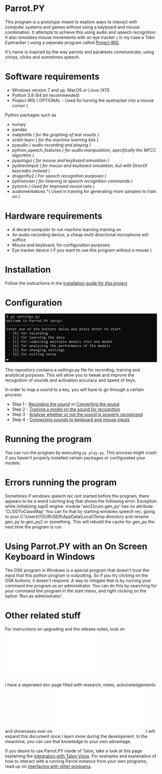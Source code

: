# Parrot.PY
This program is a prototype meant to explore ways to interact with computer systems and games without using a keyboard and mouse combination. It attempts to achieve this using audio and speech recognition. It also simulates mouse movements with an eye tracker ( in my case a Tobii Eyetracker ) using a seperate program called [Project IRIS](http://iris.xcessity.at/).

It's name is inspired by the way parrots and parakeets communicate, using chirps, clicks and sometimes speech. 

# Software requirements
* Windows version 7 and up, MacOS or Linux (X11)
* Python 3.8 (64 bit recommended)
* Project IRIS ( OPTIONAL - Used for turning the eyetracker into a mouse cursor )

Python packages such as
* numpy
* pandas 
* matplotlib *( for the graphing of test results )*
* scikit-learn *( for the machine learning bits )*
* pyaudio *( audio recording and playing )*
* python_speech_features *( for audio manipulation, specifically the MFCC algorithm )*
* pyautogui *( for mouse and keyboard simulation )*
* pydirectinput *( for mouse and keyboard simulation, but with DirectX keycodes instead )*
* dragonfly2 *( For speech recognition purposes )*
* pythoncom *( for listening to speech recognition commands )*
* pytorch *( Used for improved neural nets )*
* audiomentations *( Used in training for generating more samples to train on ) 

# Hardware requirements
* A decent computer to run machine learning training on
* An audio recording device, a cheap multi directional microphone will suffice
* Mouse and keyboard, for configuration purposes
* Eye tracker device ( if you want to use this program without a mouse )

# Installation

Follow the instructions in the [Installation guide for this project](docs/INSTALLATION.md)

# Configuration

![Settings example](docs/media/settings-main.png)

This repository contains a settings.py file for recording, training and analytical purposes. 
This will allow you to tweak and improve the recognition of sounds and activation accuracy and speed of keys.

In order to map a sound to a key, you will have to go through a certain process:
* Step 1 - [Recording the sound](docs/RECORDING.md) or [Converting the sound](docs/CONVERTING.md)
* Step 2 - [Training a model on the sound for recognition](docs/TRAINING.md)
* Step 3 - [Analyse whether or not the sound is properly recognized](docs/ANALYSING.md)
* Step 4 - [Connecting sounds to keyboard and mouse inputs](docs/TUTORIAL_MODE.md)

# Running the program

You can run the program by executing `py play.py`. This process might crash if you haven't properly installed certain packages or configurated your models.

# Errors running the program

Sometimes if windows speech rec isnt started before the program, there appears to be a weird caching bug that shows the following error:
Exception while initializing sapi5 engine: module 'win32com.gen_py' has no attribute 'CLSIDToClassMap'
You can fix that by starting windows speech rec, going to your C:\Users\YOURUSER\AppData\Local\Temp directory and rename gen_py to gen_py2 or something. This will rebuild the cache for gen_py the next time the program is run.

# Using Parrot.PY with an On Screen Keyboard in Windows

The OSK program in Windows is a special program that doesn't trust the input that this python program is outputting. So if you try clicking on the OSK buttons, it doesn't respond.
A way to mitigate that is by running your command line program as an administrator. You can do this by searching for your command line program in the start menu, and right clicking on the option 'Run as administrator'.

# Other related stuff

For instructions on upgrading and the release notes, look on ![this page](docs/RELEASE_NOTES.md).

I have a seperated doc page filled with research, notes, acknowledgements and showcases over on ![this page](docs/NOTES_AND_ACKNOWLEDGEMENTS.md).
I will expand this document once I learn more during the development. In the meantime, you can use that knowledge to your own advantage.

If you desire to use Parrot.PY inside of Talon, take a look at this page explaining the [integration with Talon Voice](docs/TALON_VOICE.md).
For examples and explanation of how to interact with a running Parrot instance from your own programs, read up on [interfacing with other programs](docs/INTERFACING.md).